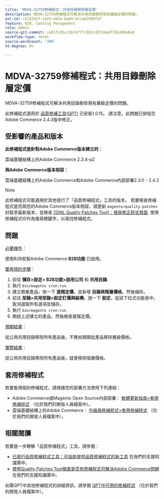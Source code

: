 ```yaml
---
title: 'MDVA-32759修補程式：共用目錄刪除層定價'
description: MDVA-32759修補程式可解決共用目錄刪除現有層級定價的問題。
exl-id: c6192d2f-cd25-483e-ba69-01ca62996faf
feature: B2B, Catalog Management
role: Admin
source-git-commit: ce81fc35cc5b7477fc5b3cd5f36a4ff65280e6a0
workflow-type: tm+mt
source-wordcount: '396'
ht-degree: 0%

---
```


# MDVA-32759修補程式：共用目錄刪除層定價

MDVA-32759修補程式可解決共用目錄刪除現有層級定價的問題。

此修補程式適用於 [品質修補工具(QPT)](https://devdocs.magento.com/guides/v2.4/comp-mgr/patching.html#mqp) 已安裝1.0.15。 請注意，此問題已排程在Adobe Commerce 2.4.3版中修正。

## 受影響的產品和版本

**此修補程式是針對Adobe Commerce版本建立的：**

雲端基礎結構上的Adobe Commerce 2.3.4-p2

**與Adobe Commerce版本相容：**

雲端基礎結構上的Adobe Commerce和Adobe Commerce內部部署2.3.0 - 2.4.2

>[!NOTE]
>
>此修補程式可能適用於其他發行了「品質修補程式」工具的版本。 若要檢查修補程式是否與您的Adobe Commerce版本相容，請更新 `magento/quality-patches` 封裝至最新版本，並檢查 [[!DNL Quality Patches Tool]：搜尋修正程式頁面](https://devdocs.magento.com/quality-patches/tool.html#patch-grid). 使用修補程式ID作為搜尋關鍵字，以尋找修補程式。

## 問題

<u>必要條件</u>：

使用B2B安裝Adobe Commerce **B2B功能** 已啟用。

<u>要再現的步驟</u>：

1. 前往 **儲存>設定> B2B功能>啟用公司** 和 **共用目錄**.
1. 執行 `bin/magento cron:run`.
1. 建立簡單產品，按一下 **進階定價**，並新增 **目錄與階層價格**，然後儲存。
1. 前往 **型錄>共用型錄>設定訂價與結構**，按一下 **設定**，從該下拉式功能表中，取消選取所有選項並儲存。
1. 執行 `bin/magento cron:run`.
1. 開啟上述建立的產品，然後檢查進階定價。

<u>預期結果</u>：

從公用共用目錄移除所有產品後，不應如預期從產品移除層級價格。

<u>實際結果</u>：

從公用共用目錄移除所有產品後，就會移除階層價格。


## 套用修補程式

若要套用個別修補程式，請根據您的部署方法使用下列連結：

* Adobe Commerce或Magento Open Source內部部署： [軟體更新指南>套用修補程式](https://devdocs.magento.com/guides/v2.4/comp-mgr/patching/mqp.html) （位於我們的開發人員檔案中）。
* 雲端基礎結構上的Adobe Commerce： [升級與修補程式>套用修補程式](https://devdocs.magento.com/cloud/project/project-patch.html) （位於我們的開發人員檔案中）。

## 相關閱讀

若要進一步瞭解「品質修補程式」工具，請參閱：

* [已發行品質修補程式工具：可自助提供品質修補程式的新工具](/help/announcements/adobe-commerce-announcements/magento-quality-patches-released-new-tool-to-self-serve-quality-patches.md) 在我們的支援知識庫中。
* [使用Quality Patches Tool檢查是否有修補程式可解決Adobe Commerce問題](/help/support-tools/patches-available-in-qpt-tool/check-patch-for-magento-issue-with-magento-quality-patches.md) 在我們的支援知識庫中。

如需QPT中其他修補程式的詳細資訊，請參閱 [QPT中可用的修補程式](https://devdocs.magento.com/quality-patches/tool.html#patch-grid) （位於我們的開發人員檔案中）。
